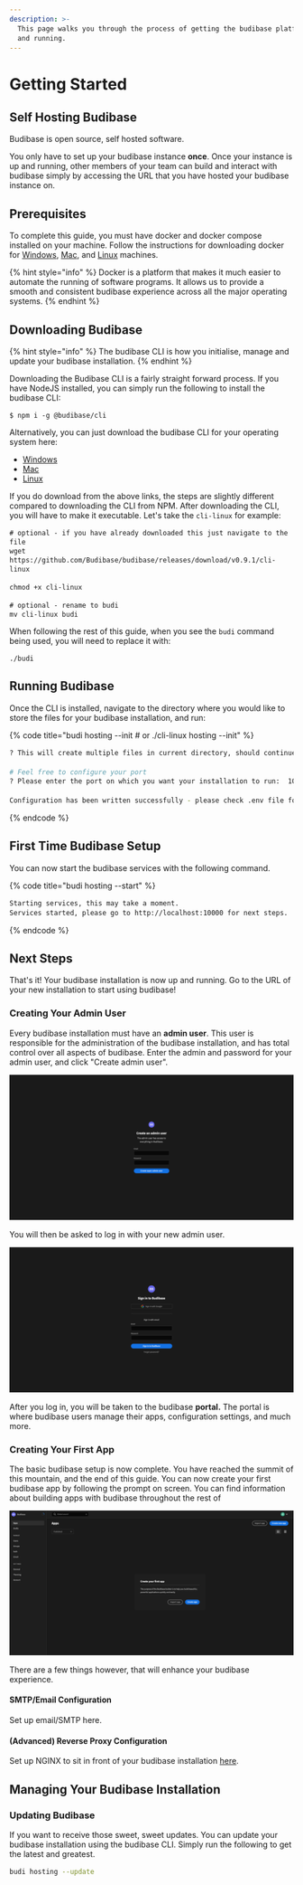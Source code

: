 ```yaml
---
description: >-
  This page walks you through the process of getting the budibase platform up
  and running.
---
```


# Getting Started

## Self Hosting Budibase

Budibase is open source, self hosted software. 

You only have to set up your budibase instance **once**. Once your instance is up and running, other members of your team can build and interact with budibase simply by accessing the URL that you have hosted your budibase instance on.

## Prerequisites

To complete this guide, you must have docker and docker compose installed on your machine. Follow the instructions for downloading docker for [Windows](https://docs.docker.com/docker-for-windows/install/), [Mac](https://docs.docker.com/docker-for-mac/install/), and [Linux](https://docs.docker.com/engine/install/ubuntu/) machines.

{% hint style="info" %}
Docker is a platform that makes it much easier to automate  the running of software programs. It allows us to provide a smooth and consistent budibase experience across all the major operating systems.
{% endhint %}

## Downloading Budibase

{% hint style="info" %}
The budibase CLI is how you initialise, manage and update your budibase installation.
{% endhint %}

Downloading the Budibase CLI is a fairly straight forward process. If you have NodeJS installed, you can simply run the following to install the budibase CLI:

```
$ npm i -g @budibase/cli
```

Alternatively, you can just download the budibase CLI for your operating system here:

* [Windows](https://github.com/Budibase/budibase/releases/download/v0.9.1/cli-win.exe)
* [Mac](https://github.com/Budibase/budibase/releases/download/v0.9.1/cli-macos)
* [Linux](https://github.com/Budibase/budibase/releases/download/v0.9.1/cli-linux)

If you do download from the above links, the steps are slightly different compared to downloading the CLI from NPM. After downloading the CLI, you will have to make it executable. Let's take the `cli-linux` for example:

```
# optional - if you have already downloaded this just navigate to the file
wget https://github.com/Budibase/budibase/releases/download/v0.9.1/cli-linux

chmod +x cli-linux

# optional - rename to budi
mv cli-linux budi
```

When following the rest of this guide, when you see the `budi` command being used, you will need to replace it with:

```
./budi
```

## Running Budibase

Once the CLI is installed, navigate to the directory where you would like to store the files for your budibase installation, and run:

{% code title="budi hosting --init \# or ./cli-linux hosting --init" %}
```bash
? This will create multiple files in current directory, should continue? Yes

# Feel free to configure your port
? Please enter the port on which you want your installation to run:  10000

Configuration has been written successfully - please check .env file for more details.
```
{% endcode %}

## First Time Budibase Setup

You can now start the budibase services with the following command.

{% code title="budi hosting --start" %}
```bash
Starting services, this may take a moment.
Services started, please go to http://localhost:10000 for next steps.
```
{% endcode %}

## Next Steps

That's it! Your budibase installation is now up and running. Go to the URL of your new installation to start using budibase!

### Creating Your Admin User

Every budibase installation must have an **admin user**. This user is responsible for the administration of the budibase installation, and has total control over all aspects of budibase. Enter the admin and password for your admin user, and click "Create admin user".

![](.gitbook/assets/screenshot-2021-05-21-at-10.27.37%20%281%29.png)

You will then be asked to log in with your new admin user.

![](.gitbook/assets/screenshot-2021-05-21-at-10.42.48.png)

After you log in, you will be taken to the budibase **portal.** The portal is where budibase users manage their apps, configuration settings, and much more.

### Creating Your First App

The basic budibase setup is now complete. You have reached the summit of this mountain, and the end of this guide. You can now create your first budibase app by following the prompt on screen. You can find information about building apps with budibase throughout the rest of 

![](.gitbook/assets/screenshot-2021-05-21-at-11.03.04.png)

There are a few things however, that will enhance your budibase experience.

#### SMTP/Email Configuration

Set up email/SMTP here.

#### \(Advanced\) Reverse Proxy Configuration

Set up NGINX to sit in front of your budibase installation [here](self-hosting/advanced-options/reverse-proxy.md).

## Managing Your Budibase Installation

### Updating Budibase

If you want to receive those sweet, sweet updates. You can update your budibase installation using the budibase CLI. Simply run the following to get the latest and greatest.

```bash
budi hosting --update 
```

